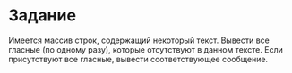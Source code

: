 # Задание
Имеется массив строк, содержащий некоторый текст. Вывести все гласные (по одному разу), которые отсутствуют в данном тексте. Если присутствуют все гласные, вывести соответствующее сообщение. 